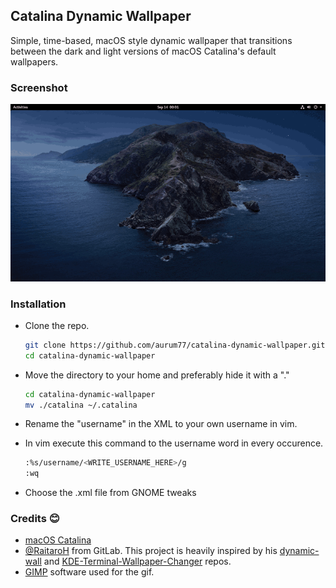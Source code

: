 ## Catalina Dynamic Wallpaper

Simple, time-based, macOS style dynamic wallpaper that transitions between the dark and light versions of macOS Catalina's default wallpapers.

### Screenshot

![](screenshots/catalina.gif)

### Installation

- Clone the repo.

  ```bash
  git clone https://github.com/aurum77/catalina-dynamic-wallpaper.git
  cd catalina-dynamic-wallpaper
  ```

- Move the directory to your home and preferably hide it with a "."

   ```bash
   cd catalina-dynamic-wallpaper
   mv ./catalina ~/.catalina
   ```
- Rename the "username" in the XML to your own username in vim.

- In vim execute this command to the username word in every occurence.

  ```bash
  :%s/username/<WRITE_USERNAME_HERE>/g
  :wq
  ```
- Choose the .xml file from GNOME tweaks

### Credits :blush:

- [macOS Catalina](https://www.apple.com/macos/catalina-preview/)
- [@RaitaroH](https://gitlab.com/RaitaroH) from GitLab. This project is heavily inspired by his [dynamic-wall](https://gitlab.com/RaitaroH/dynamic-wall) and [KDE-Terminal-Wallpaper-Changer](https://gitlab.com/RaitaroH/KDE-Terminal-Wallpaper-Changer) repos.
- [GIMP](https://www.gimp.org/) software used for the gif.
